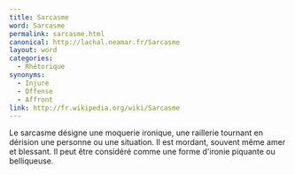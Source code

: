 ```yaml
---
title: Sarcasme
word: Sarcasme
permalink: sarcasme.html
canonical: http://lachal.neamar.fr/Sarcasme
layout: word
categories:
  - Rhétorique
synonyms:
  - Injure
  - Offense
  - Affront
link: http://fr.wikipedia.org/wiki/Sarcasme
---
```


Le sarcasme désigne une moquerie ironique, une raillerie tournant en dérision une personne ou une situation. Il est mordant, souvent même amer et blessant. Il peut être considéré comme une forme d'ironie piquante ou belliqueuse.

